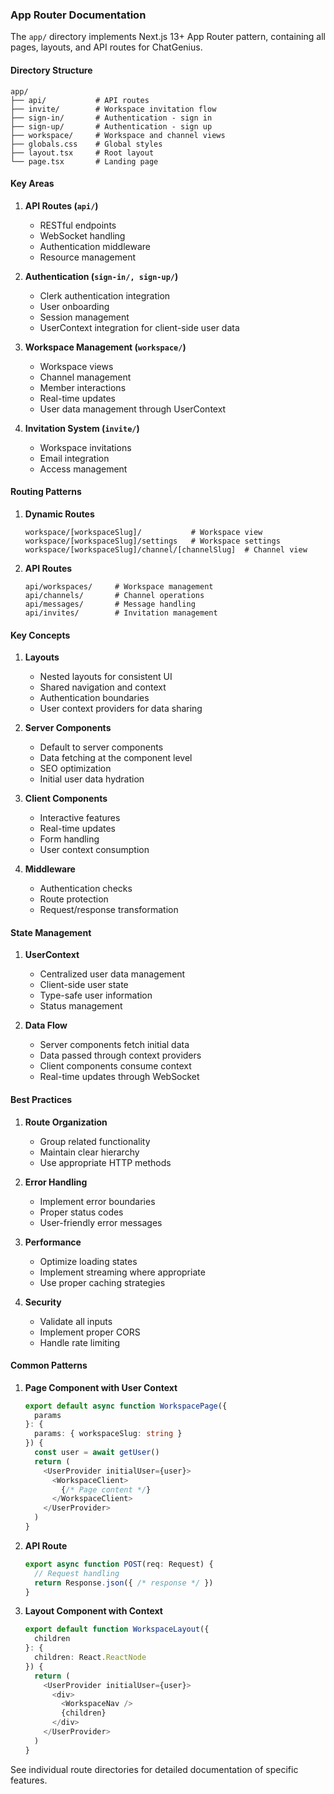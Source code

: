 ### App Router Documentation

The `app/` directory implements Next.js 13+ App Router pattern, containing all pages, layouts, and API routes for ChatGenius.

#### Directory Structure

```
app/
├── api/           # API routes
├── invite/        # Workspace invitation flow
├── sign-in/       # Authentication - sign in
├── sign-up/       # Authentication - sign up
├── workspace/     # Workspace and channel views
├── globals.css    # Global styles
├── layout.tsx     # Root layout
└── page.tsx       # Landing page
```

#### Key Areas

1. **API Routes (`api/`)**
   - RESTful endpoints
   - WebSocket handling
   - Authentication middleware
   - Resource management

2. **Authentication (`sign-in/, sign-up/`)**
   - Clerk authentication integration
   - User onboarding
   - Session management
   - UserContext integration for client-side user data

3. **Workspace Management (`workspace/`)**
   - Workspace views
   - Channel management
   - Member interactions
   - Real-time updates
   - User data management through UserContext

4. **Invitation System (`invite/`)**
   - Workspace invitations
   - Email integration
   - Access management

#### Routing Patterns

1. **Dynamic Routes**
   ```
   workspace/[workspaceSlug]/           # Workspace view
   workspace/[workspaceSlug]/settings   # Workspace settings
   workspace/[workspaceSlug]/channel/[channelSlug]  # Channel view
   ```

2. **API Routes**
   ```
   api/workspaces/     # Workspace management
   api/channels/       # Channel operations
   api/messages/       # Message handling
   api/invites/        # Invitation management
   ```

#### Key Concepts

1. **Layouts**
   - Nested layouts for consistent UI
   - Shared navigation and context
   - Authentication boundaries
   - User context providers for data sharing

2. **Server Components**
   - Default to server components
   - Data fetching at the component level
   - SEO optimization
   - Initial user data hydration

3. **Client Components**
   - Interactive features
   - Real-time updates
   - Form handling
   - User context consumption

4. **Middleware**
   - Authentication checks
   - Route protection
   - Request/response transformation

#### State Management

1. **UserContext**
   - Centralized user data management
   - Client-side user state
   - Type-safe user information
   - Status management

2. **Data Flow**
   - Server components fetch initial data
   - Data passed through context providers
   - Client components consume context
   - Real-time updates through WebSocket

#### Best Practices

1. **Route Organization**
   - Group related functionality
   - Maintain clear hierarchy
   - Use appropriate HTTP methods

2. **Error Handling**
   - Implement error boundaries
   - Proper status codes
   - User-friendly error messages

3. **Performance**
   - Optimize loading states
   - Implement streaming where appropriate
   - Use proper caching strategies

4. **Security**
   - Validate all inputs
   - Implement proper CORS
   - Handle rate limiting

#### Common Patterns

1. **Page Component with User Context**
   ```typescript
   export default async function WorkspacePage({
     params
   }: {
     params: { workspaceSlug: string }
   }) {
     const user = await getUser()
     return (
       <UserProvider initialUser={user}>
         <WorkspaceClient>
           {/* Page content */}
         </WorkspaceClient>
       </UserProvider>
     )
   }
   ```

2. **API Route**
   ```typescript
   export async function POST(req: Request) {
     // Request handling
     return Response.json({ /* response */ })
   }
   ```

3. **Layout Component with Context**
   ```typescript
   export default function WorkspaceLayout({
     children
   }: {
     children: React.ReactNode
   }) {
     return (
       <UserProvider initialUser={user}>
         <div>
           <WorkspaceNav />
           {children}
         </div>
       </UserProvider>
     )
   }
   ```

See individual route directories for detailed documentation of specific features. 